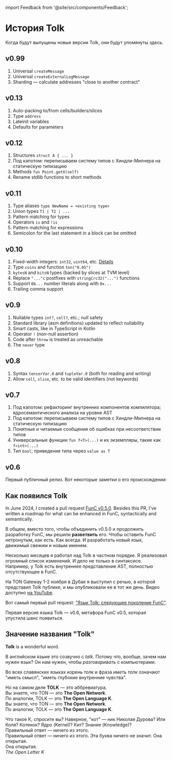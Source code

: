 import Feedback from '@site/src/components/Feedback';

# История Tolk

Когда будут выпущены новые версии Tolk, они будут упомянуты здесь.

## v0.99

1. Universal `createMessage`
2. Universal `createExternalLogMessage`
3. Sharding — calculate addresses "close to another contract"

## v0.13

1. Auto-packing to/from cells/builders/slices
2. Type `address`
3. Lateinit variables
4. Defaults for parameters

## v0.12

1. Structures `struct A { ... }`
2. Под капотом: переписываем систему типов с Хиндли-Милнера на статическую типизацию
3. Methods `fun Point.getX(self)`
4. Rename stdlib functions to short methods

## v0.11

1. Type aliases `type NewName = <existing type>`
2. Union types `T1 | T2 | ...`
3. Pattern matching for types
4. Operators `is` and `!is`
5. Pattern matching for expressions
6. Semicolon for the last statement in a block can be omitted

## v0.10

1. Fixed-width integers: `int32`, `uint64`, etc. [Details](https://github.com/ton-blockchain/ton/pull/1559)
2. Type `coins` and function `ton("0.05")`
3. `bytesN` and `bitsN` types (backed by slices at TVM level)
4. Replace `"..."c` postfixes with `stringCrc32("...")` functions
5. Support `0b...` number literals along with `0x...`
6. Trailing comma support

## v0.9

1. Nullable types `int?`, `cell?`, etc.; null safety
2. Standard library (asm definitions) updated to reflect nullability
3. Smart casts, like in TypeScript in Kotlin
4. Operator `!` (non-null assertion)
5. Code after `throw` is treated as unreachable
6. The `never` type

## v0.8

1. Syntax `tensorVar.0` and `tupleVar.0` (both for reading and writing)
2. Allow `cell`, `slice`, etc. to be valid identifiers (not keywords)

## v0.7

1. Под капотом: рефакторинг внутренних компонентов компилятора; ядро ​​семантического анализа на уровне AST
2. Под капотом: переписываем систему типов с Хиндли-Милнера на статическую типизацию
3. Понятные и читаемые сообщения об ошибках при несоответствии типов
4. Универсальные функции `fun f<T>(...)` и их экземпляры, такие как `f<int>(...)`
5. Тип `bool`; приведение типа через `value as T`

## v0.6

Первый публичный релиз. Вот некоторые заметки о его происхождении:

## Как появился Tolk

In June 2024, I created a pull request [FunC v0.5.0](https://github.com/ton-blockchain/ton/pull/1026).
Besides this PR, I've written a roadmap for what can be enhanced in FunC, syntactically and semantically.

В общем, вместо того, чтобы объединить v0.5.0 и продолжить разработку FunC, мы решили **разветвить** его.
Чтобы оставить FunC нетронутым, как есть. Как всегда. И разработать новый язык, движимый свежим и новым именем.

Несколько месяцев я работал над Tolk в частном порядке. Я реализовал огромный список изменений.
И дело не только в синтаксисе. Например, у Tolk есть внутреннее представление AST, полностью отсутствующее в FunC.

На TON Gateway 1-2 ноября в Дубае я выступил с речью, в которой представил Tolk публике, и мы опубликовали ее в тот же день.
Видео доступно [на YouTube](https://www.youtube.com/watch?v=Frq-HUYGdbI).

Вот самый первый pull request: ["Язык Tolk: следующее поколение FunC"](https://github.com/ton-blockchain/ton/pull/1345).

Первая версия языка Tolk — v0.6, метафора FunC v0.5, которая упустила шанс появиться.

## Значение названия "Tolk"

**Tolk** is a wonderful word.

В английском языке это созвучно с _talk_. Потому что, вообще, зачем нам нужен язык? Он нам нужен, чтобы _разговаривать_ с компьютерами.

Во всех славянских языках корень _толк_ и фраза _иметь толк_ означают "иметь смысл", "иметь глубокие внутренние чувства".

Но на самом деле **TOLK** — это аббревиатура.\
Вы знаете, что TON — это **The Open Network**.\
По аналогии, TOLK — это **The Open Language K**.\
Вы знаете, что TON — это **The Open Network**.\
По аналогии, TOLK — это **The Open Language K**.

Что такое К, спросите вы? Наверное, "кот" — ник Николая Дурова? Или Коля? Котенок? Ядро (Kernel)? Кит? Знание (Knowledge)?\
Правильный ответ — ничего из этого.\
Правильный ответ — ничего из этого. Эта буква ничего не значит. Она открытая.\
Она открытая.\
_The Open Letter K_

<Feedback />

